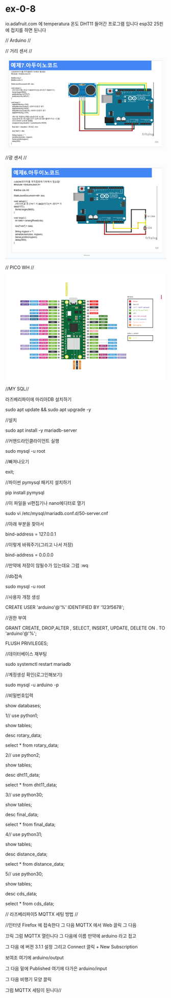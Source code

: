 # ex-0-8
io.adafruit.com 에 temperatura 온도 DHT11 들어간 프로그램 입니다 esp32 25핀에 접지를 하면 된니다

// Arduino //

// 거리 센서 //

![My Image](https://github.com/suho9soft/ex-0-8/blob/main/%ED%99%94%EB%A9%B4%20%EC%BA%A1%EC%B2%98%202025-03-08%20234700.png)

//광 센서 //

![My Image](https://github.com/suho9soft/ex-0-8/blob/main/%ED%99%94%EB%A9%B4%20%EC%BA%A1%EC%B2%98%202025-03-16%20211615.png)

// PICO WH //

![My Image](https://github.com/suho9soft/ex-0-8/blob/main/%ED%99%94%EB%A9%B4%20%EC%BA%A1%EC%B2%98%202025-03-18%20124231.png)


//MY SQL//

라즈베리파이에 마리아DB 설치하기

sudo apt update && sudo apt upgrade -y

//설치

sudo apt install -y mariadb-server

//커맨드라인클라이언트 실행

sudo mysql -u root

//빠져나오기

exit;

//파이썬 pymysql 패키지 설치하기

pip install pymysql

//이 파일을 vi편집기나 nano에디터로 열기

sudo vi /etc/mysql/mariadb.conf.d/50-server.cnf

//아래 부분을 찾아서

bind-address = 127.0.0.1

//이렇게 바꿔주기(그리고 나서 저장)

bind-address = 0.0.0.0

//만약에 저장이 않될수가 있는데요 그럼 :wq

//db접속

sudo mysql -u root

//사용자 개정 생성

CREATE USER 'arduino'@'%' IDENTIFIED BY '123f5678';

//권한 부여

GRANT CREATE, DROP,ALTER , SELECT, INSERT, UPDATE, DELETE ON . TO 'arduino'@'%';

FLUSH PRIVILEGES;

//데이터베이스 재부팅

sudo systemctl restart mariadb

//계정생성 확인(로그인해보기)

sudo mysql -u arduino -p

//비밀번호입력

show databases;

1// use python1;

show tables;

desc rotary_data;

select * from rotary_data;

2// use python2;

show tables;

desc dht11_data;

select * from dht11_data;

3// use python30;

show tables;

desc final_data;

select * from final_data;

4// use python31;

show tables;

desc distance_data;

select * from distance_data;

5// use python30;

show tables;

desc cds_data;

select * from cds_data;

// 라즈베리파이5 MQTTX 세팅 방법 //

//인터넷 Firefox 에 접속한다 그 다음 MQTTX 에서 Web 끌릭 그 다음

끄릭 그럼 MQTTX 열린니다 그 다음에 이름 만약에 arduino 라고 접고

그 다음 에 버젼 3.1.1 설정 그리고 Connect 끌릭 + New Subscription

보여조 여기에 arduino/output

그 다음 밑에 Published 여기에 다가은 arduino/input

그 다음 비행기 모양 끌릭

그럼 MQTTX 세팅이 된니다//
